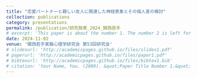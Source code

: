 ```yaml
---
title: "恋愛パートナーと親しい友人に関連した神経表象とその個人差の検討"
collection: publications
category: presentations
permalink: /publication/研究発表_2024_関西若手
# excerpt: 'This paper is about the number 1. The number 2 is left for future work.'
date: 2024-11-02
venue: '関西若手実験心理学研究会 第53回研究会'
# slidesurl: 'http://academicpages.github.io/files/slides1.pdf'
# paperurl: 'http://academicpages.github.io/files/paper1.pdf'
# bibtexurl: 'http://academicpages.github.io/files/bibtex1.bib'
# citation: 'Your Name, You. (2009). &quot;Paper Title Number 1.&quot; <i>Journal 1</i>. 1(1).'
---
```

<!--
The contents above will be part of a list of publications, if the user clicks the link for the publication than the contents of section will be rendered as a full page, allowing you to provide more information about the paper for the reader. When publications are displayed as a single page, the contents of the above "citation" field will automatically be included below this section in a smaller font.
-->
